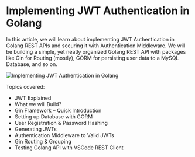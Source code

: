 # Implementing JWT Authentication in Golang

In this article, we will learn about implementing JWT Authentication in Golang REST APIs and securing it with Authentication Middleware. We will be building a simple, yet neatly organized Golang REST API with packages like Gin for Routing (mostly), GORM for persisting user data to a MySQL Database, and so on.

![Implementing JWT Authentication in Golang](https://codewithmukesh.com/wp-content/uploads/2022/04/Implementing-JWT-Authentication-in-Golang-with-Gin-Gorm-MySQL.png)

Topics covered:

- JWT Explained
- What we will Build?
- Gin Framework – Quick Introduction
- Setting up Database with GORM
- User Registration & Password Hashing
- Generating JWTs
- Authentication Middleware to Valid JWTs
- Gin Routing & Grouping
- Testing Golang API with VSCode REST Client
